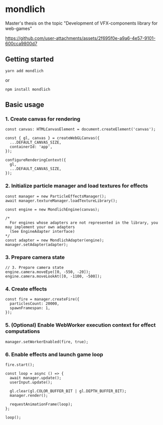 # mondlich
Master's thesis on the topic "Development of VFX-components library for web-games"


https://github.com/user-attachments/assets/2f695f0e-a9a6-4e57-9101-600cca9800d7

## Getting started
```yarn add mondlich```

or

```npm install mondlich```

## Basic usage
### 1. Create canvas for rendering 
```
const canvas: HTMLCanvasElement = document.createElement('canvas');

const { gl, canvas } = createWebGLCanvas({
  ...DEFAULT_CANVAS_SIZE,
  containerId: 'app',
});

configureRenderingContext({
  gl,
  ...DEFAULT_CANVAS_SIZE,
});
```

### 2. Initialize particle manager and load textures for effects
```
const manager = new ParticleEffectsManager();
await manager.textureManager.loadTextureLibrary();

const engine = new MondlichEngine(canvas);

/*
  For engines whose adapters are not represented in the library, you may implement your own adapters
  (See EngineAdapter interface)
*/
const adapter = new MondlichAdapter(engine);
manager.setAdapter(adapter);
```

### 3. Prepare camera state
```
// 3. Prepare camera state
engine.camera.moveEye([0, -550, -20]);
engine.camera.moveLookAt([0, -1100, -500]);
```

### 4. Create effects 
```
const fire = manager.createFire({
  particlesCount: 20000,
  spawnFramespan: 1,
});
```

###  5. (Optional) Enable WebWorker execution context for effect computations
```
manager.setWorkerEnabled(fire, true);
```

### 6. Enable effects and launch game loop
```
fire.start();

const loop = async () => {
  await manager.update();
  userInput.update();

  gl.clear(gl.COLOR_BUFFER_BIT | gl.DEPTH_BUFFER_BIT);
  manager.render();

  requestAnimationFrame(loop);
};

loop();
```

